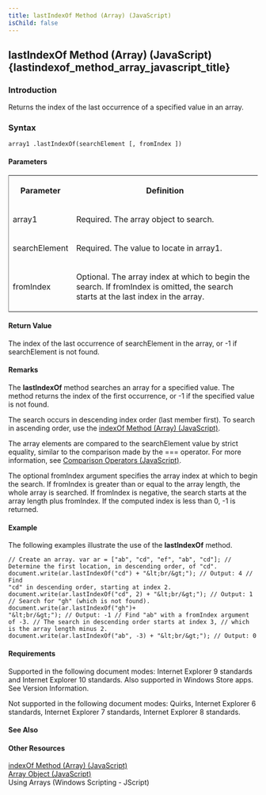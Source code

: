 ```yaml
---
title: lastIndexOf Method (Array) (JavaScript)
isChild: false
---
```


## lastIndexOf Method (Array) (JavaScript) {lastindexof_method_array_javascript_title}

### Introduction 

 Returns the index of the last occurrence of a specified value in an array.

### Syntax 

```
array1 .lastIndexOf(searchElement [, fromIndex ])
```

#### Parameters 

<div id="parametersSection" class="section" name="collapseableSection" style="">
  <div class="caption"></div>
  <div class="tableSection">
    <table width="50%" cellspacing="2" cellpadding="5" frame="lhs">
      <tr>
        <th>
          <p xmlns:util="util">
            Parameter
          </p>
        </th>
        <th>
          <p xmlns:util="util">
            Definition
          </p>
        </th>
      </tr>
      <tr>
        <td>
          <p xmlns:util="util">
            <span class="parameter" sdata="paramReference">array1</span>
          </p>
        </td>
        <td>
          <p xmlns:util="util">
            Required. The array object to search.
          </p>
        </td>
      </tr>
      <tr>
        <td>
          <p xmlns:util="util">
            <span class="parameter" sdata="paramReference">searchElement</span>
          </p>
        </td>
        <td>
          <p xmlns:util="util">
            Required. The value to locate in <span class="parameter" sdata="paramReference">array1</span>.
          </p>
        </td>
      </tr>
      <tr>
        <td>
          <p xmlns:util="util">
            <span class="parameter" sdata="paramReference">fromIndex</span>
          </p>
        </td>
        <td>
          <p xmlns:util="util">
            Optional. The array index at which to begin the search. If <span class="parameter" sdata="paramReference">fromIndex</span> is omitted, the search starts at the last index in the array.
          </p>
        </td>
      </tr>
    </table>
  </div>
</div>

#### Return Value 

<div id="returnValueSection" class="section" name="collapseableSection" style="">
  <p xmlns:util="util">
    The index of the last occurrence of <span class="parameter" sdata="paramReference">searchElement</span> in the array, or -1 if <span class="parameter" sdata="paramReference">searchElement</span>
    is not found.
  </p>
</div>

#### Remarks 

<div id="languageReferenceRemarksSection" class="section" name="collapseableSection" style="">
  <p xmlns:util="util">
    The <b>lastIndexOf</b> method searches an array for a specified value. The method returns the index of the first occurrence, or -1 if the specified value is not found.
  </p>
  <p xmlns:util="util">
    The search occurs in descending index order (last member first). To search in ascending order, use the <span sdata="link"><a href="5bee31ae-aaf1-4466-8cfd-ed287e3cdf17.htm">indexOf Method (Array)
    (JavaScript)</a></span>.
  </p>
  <p xmlns:util="util">
    The array elements are compared to the <span class="parameter" sdata="paramReference">searchElement</span> value by strict equality, similar to the comparison made by the <span sdata=
    "langKeyword" value="==="><span class="keyword">===</span></span> operator. For more information, see <span sdata="link"><a href="084f90f0-d010-47cf-96dd-13d637fc9b68.htm">Comparison Operators
    (JavaScript)</a></span>.
  </p>
  <p xmlns:util="util">
    The optional <span class="parameter" sdata="paramReference">fromIndex</span> argument specifies the array index at which to begin the search. If <span class="parameter" sdata=
    "paramReference">fromIndex</span> is greater than or equal to the array length, the whole array is searched. If <span class="parameter" sdata="paramReference">fromIndex</span> is negative, the
    search starts at the array length plus <span class="parameter" sdata="paramReference">fromIndex</span>. If the computed index is less than 0, -1 is returned.
  </p>
</div>

#### Example 

<p xmlns:util="util">
  The following examples illustrate the use of the <b>lastIndexOf</b> method.
</p>

```
// Create an array. var ar = ["ab", "cd", "ef", "ab", "cd"]; // Determine the first location, in descending order, of "cd". document.write(ar.lastIndexOf("cd") + "&lt;br/&gt;"); // Output: 4 // Find
"cd" in descending order, starting at index 2. document.write(ar.lastIndexOf("cd", 2) + "&lt;br/&gt;"); // Output: 1 // Search for "gh" (which is not found). document.write(ar.lastIndexOf("gh")+
"&lt;br/&gt;"); // Output: -1 // Find "ab" with a fromIndex argument of -3. // The search in descending order starts at index 3, // which is the array length minus 2.
document.write(ar.lastIndexOf("ab", -3) + "&lt;br/&gt;"); // Output: 0
```

#### Requirements 

<div id="requirementsTitleSection" class="section" name="collapseableSection" style="">
  <p xmlns:util="util"></p>
  <p>
    Supported in the following document modes: Internet Explorer 9 standards and Internet Explorer 10 standards. Also supported in Windows Store apps. See Version Information.
  </p>
  <p>
    Not supported in the following document modes: Quirks, Internet Explorer 6 standards, Internet Explorer 7 standards, Internet Explorer 8 standards.
  </p>
</div>

#### See Also 

<div id="seeAlsoSection" class="section" name="collapseableSection" style="">
  <h4 class="subHeading">
    Other Resources
  </h4>
  <div class="seeAlsoStyle">
    <span sdata="link" xmlns:util="util"><a href="5bee31ae-aaf1-4466-8cfd-ed287e3cdf17.htm">indexOf Method (Array) (JavaScript)</a></span>
  </div>
  <div class="seeAlsoStyle">
    <span sdata="link" xmlns:util="util"><a href="08e5f552-0797-4b48-8164-609582fc18c9.htm">Array Object (JavaScript)</a></span>
  </div>
  <div class="seeAlsoStyle">
    <span sdata="link" xmlns:util="util">Using Arrays (Windows Scripting - JScript)</span>
  </div>
</div>

